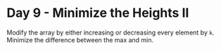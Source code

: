 # Day 9 - Minimize the Heights II

Modify the array by either increasing or decreasing every element by `k`. Minimize the difference between the max and min.
